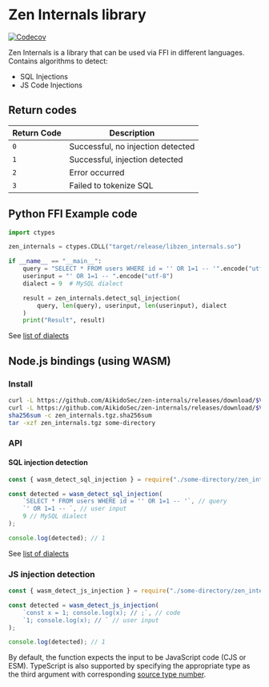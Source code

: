# Zen Internals library

[![Codecov](https://img.shields.io/codecov/c/github/AikidoSec/zen-internals?style=flat-square)](https://app.codecov.io/gh/aikidosec/zen-internals)

Zen Internals is a library that can be used via FFI in different languages. Contains algorithms to detect:

-   SQL Injections
-   JS Code Injections

## Return codes

| Return Code | Description                       |
| ----------- | --------------------------------- |
| `0`         | Successful, no injection detected |
| `1`         | Successful, injection detected    |
| `2`         | Error occurred                    |
| `3`         | Failed to tokenize SQL            |

## Python FFI Example code

```py
import ctypes

zen_internals = ctypes.CDLL("target/release/libzen_internals.so")

if __name__ == "__main__":
    query = "SELECT * FROM users WHERE id = '' OR 1=1 -- '".encode("utf-8")
    userinput = "' OR 1=1 -- ".encode("utf-8")
    dialect = 9  # MySQL dialect

    result = zen_internals.detect_sql_injection(
        query, len(query), userinput, len(userinput), dialect
    )
    print("Result", result)
```

See [list of dialects](https://github.com/AikidoSec/zen-internals/blob/main/src/sql_injection/helpers/select_dialect_based_on_enum.rs#L18)

## Node.js bindings (using WASM)

### Install

```bash
curl -L https://github.com/AikidoSec/zen-internals/releases/download/$VERSION/zen_internals.tgz -o zen_internals.tgz
curl -L https://github.com/AikidoSec/zen-internals/releases/download/$VERSION/zen_internals.tgz.sha256sum -o zen_internals.tgz.sha256sum
sha256sum -c zen_internals.tgz.sha256sum
tar -xzf zen_internals.tgz some-directory
```

### API

#### SQL injection detection

```js
const { wasm_detect_sql_injection } = require("./some-directory/zen_internals");

const detected = wasm_detect_sql_injection(
    `SELECT * FROM users WHERE id = '' OR 1=1 -- '`, // query
    `' OR 1=1 -- `, // user input
    9 // MySQL dialect
);

console.log(detected); // 1
```

See [list of dialects](https://github.com/AikidoSec/zen-internals/blob/main/src/sql_injection/helpers/select_dialect_based_on_enum.rs#L18)

### JS injection detection

```js
const { wasm_detect_js_injection } = require("./some-directory/zen_internals");

const detected = wasm_detect_js_injection(
    `const x = 1; console.log(x); // ;`, // code
    `1; console.log(x); // ` // user input
);

console.log(detected); // 1
```

By default, the function expects the input to be JavaScript code (CJS or ESM). TypeScript is also supported by specifying the appropriate type as the third argument with corresponding [source type number](https://github.com/AikidoSec/zen-internals/blob/main/src/js_injection/helpers/select_sourcetype_based_on_enum.rs).
